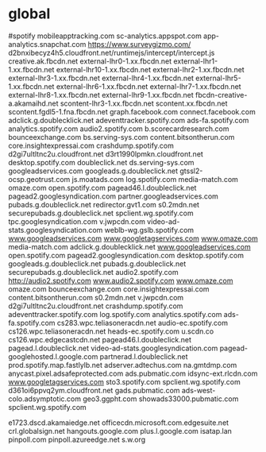 # global

#spotify
mobileapptracking.com
sc-analytics.appspot.com
app-analytics.snapchat.com
https://www.surveygizmo.com/
d2bnxibecyz4h5.cloudfront.net/runtimejs/intercept/intercept.js
creative.ak.fbcdn.net
external-lhr0-1.xx.fbcdn.net
external-lhr1-1.xx.fbcdn.net
external-lhr10-1.xx.fbcdn.net
external-lhr2-1.xx.fbcdn.net
external-lhr3-1.xx.fbcdn.net
external-lhr4-1.xx.fbcdn.net
external-lhr5-1.xx.fbcdn.net
external-lhr6-1.xx.fbcdn.net
external-lhr7-1.xx.fbcdn.net
external-lhr8-1.xx.fbcdn.net
external-lhr9-1.xx.fbcdn.net
fbcdn-creative-a.akamaihd.net
scontent-lhr3-1.xx.fbcdn.net
scontent.xx.fbcdn.net
scontent.fgdl5-1.fna.fbcdn.net
graph.facebook.com
connect.facebook.com
adclick.g.doublecklick.net
adeventtracker.spotify.com
ads-fa.spotify.com
analytics.spotify.com
audio2.spotify.com
b.scorecardresearch.com
bounceexchange.com
bs.serving-sys.com
content.bitsontherun.com
core.insightexpressai.com
crashdump.spotify.com
d2gi7ultltnc2u.cloudfront.net
d3rt1990lpmkn.cloudfront.net
desktop.spotify.com
doubleclick.net
ds.serving-sys.com
googleadservices.com
googleads.g.doubleclick.net
gtssl2-ocsp.geotrust.com
js.moatads.com
log.spotify.com
media-match.com
omaze.com
open.spotify.com
pagead46.l.doubleclick.net
pagead2.googlesyndication.com
partner.googleadservices.com
pubads.g.doubleclick.net
redirector.gvt1.com
s0.2mdn.net
securepubads.g.doubleclick.net
spclient.wg.spotify.com
tpc.googlesyndication.com
v.jwpcdn.com
video-ad-stats.googlesyndication.com
weblb-wg.gslb.spotify.com
www.googleadservices.com
www.googletagservices.com
www.omaze.com
media-match.com
adclick.g.doublecklick.net
www.googleadservices.com
open.spotify.com
pagead2.googlesyndication.com
desktop.spotify.com
googleads.g.doubleclick.net
pubads.g.doubleclick.net
securepubads.g.doubleclick.net
audio2.spotify.com
http://audio2.spotify.com
www.audio2.spotify.com
www.omaze.com
omaze.com
bounceexchange.com
core.insightexpressai.com
content.bitsontherun.com
s0.2mdn.net
v.jwpcdn.com
d2gi7ultltnc2u.cloudfront.net
crashdump.spotify.com
adeventtracker.spotify.com
log.spotify.com
analytics.spotify.com
ads-fa.spotify.com
cs283.wpc.teliasoneracdn.net
audio-ec.spotify.com
cs126.wpc.teliasoneracdn.net
heads-ec.spotify.com
u.scdn.co
cs126.wpc.edgecastcdn.net
pagead46.l.doubleclick.net
pagead.l.doubleclick.net
video-ad-stats.googlesyndication.com
pagead-googlehosted.l.google.com
partnerad.l.doubleclick.net
prod.spotify.map.fastlylb.net
adserver.adtechus.com
na.gmtdmp.com
anycast.pixel.adsafeprotected.com
ads.pubmatic.com
idsync-ext.rlcdn.com
www.googletagservices.com
sto3.spotify.com
spclient.wg.spotify.com
d361oi6ppvq2ym.cloudfront.net
gads.pubmatic.com
ads-west-colo.adsymptotic.com
geo3.ggpht.com
showads33000.pubmatic.com
spclient.wg.spotify.com

e1723.dscd.akamaiedge.net
officecdn.microsoft.com.edgesuite.net
crl.globalsign.net
hangouts.google.com
plus.l.google.com
isatap.lan
pinpoll.com
pinpoll.azureedge.net
s.w.org
